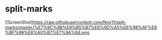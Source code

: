 split-marks
===========
![ScreenShot]https://raw.githubusercontent.com/Nov11/split-marks/master/%E7%9C%8B%E8%B5%B7%E6%9D%A5%E6%98%AF%E8%BF%99%E6%A0%B7%E7%9A%84.png
